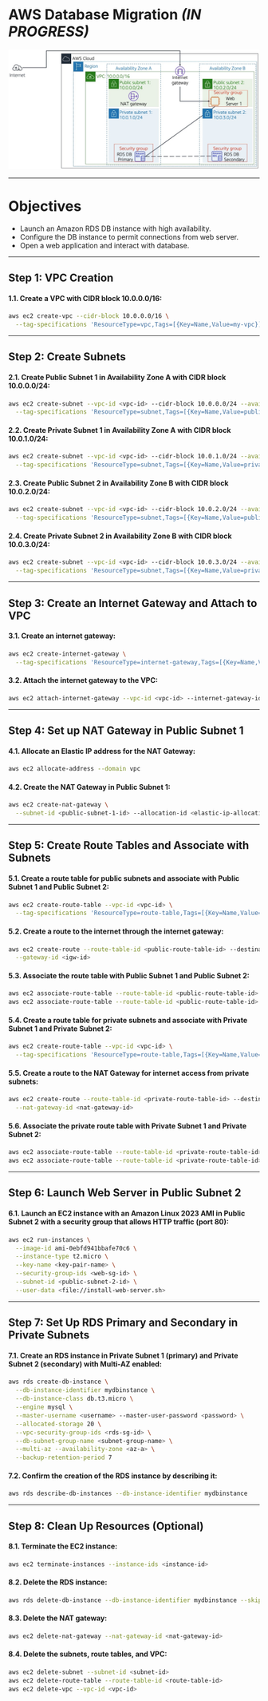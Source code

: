 # AWS Database Migration *(IN PROGRESS)*

<div align="center">
  <img src="screenshot/architecture-lab2.jpg" width=""/>
</div>

---

# Objectives

- Launch an Amazon RDS DB instance with high availability.
- Configure the DB instance to permit connections from web server.
- Open a web application and interact with database.

---

## Step 1: VPC Creation
#### 1.1. Create a VPC with CIDR block 10.0.0.0/16:
   ```bash
   aws ec2 create-vpc --cidr-block 10.0.0.0/16 \
     --tag-specifications 'ResourceType=vpc,Tags=[{Key=Name,Value=my-vpc}]'
   ```

---

## Step 2: Create Subnets
#### 2.1. Create Public Subnet 1 in Availability Zone A with CIDR block 10.0.0.0/24:
   ```bash
   aws ec2 create-subnet --vpc-id <vpc-id> --cidr-block 10.0.0.0/24 --availability-zone <az-a> \
     --tag-specifications 'ResourceType=subnet,Tags=[{Key=Name,Value=public-subnet-1}]'
   ```
#### 2.2. Create Private Subnet 1 in Availability Zone A with CIDR block 10.0.1.0/24:
   ```bash
   aws ec2 create-subnet --vpc-id <vpc-id> --cidr-block 10.0.1.0/24 --availability-zone <az-a> \
     --tag-specifications 'ResourceType=subnet,Tags=[{Key=Name,Value=private-subnet-1}]'
   ```
#### 2.3. Create Public Subnet 2 in Availability Zone B with CIDR block 10.0.2.0/24:
   ```bash
   aws ec2 create-subnet --vpc-id <vpc-id> --cidr-block 10.0.2.0/24 --availability-zone <az-b> \
     --tag-specifications 'ResourceType=subnet,Tags=[{Key=Name,Value=public-subnet-2}]'
   ```
#### 2.4. Create Private Subnet 2 in Availability Zone B with CIDR block 10.0.3.0/24:
   ```bash
   aws ec2 create-subnet --vpc-id <vpc-id> --cidr-block 10.0.3.0/24 --availability-zone <az-b> \
     --tag-specifications 'ResourceType=subnet,Tags=[{Key=Name,Value=private-subnet-2}]'
   ```

---

## Step 3: Create an Internet Gateway and Attach to VPC
#### 3.1. Create an internet gateway:
   ```bash
   aws ec2 create-internet-gateway \
     --tag-specifications 'ResourceType=internet-gateway,Tags=[{Key=Name,Value=my-igw}]'
   ```
#### 3.2. Attach the internet gateway to the VPC:
   ```bash
   aws ec2 attach-internet-gateway --vpc-id <vpc-id> --internet-gateway-id <igw-id>
   ```

---

## Step 4: Set up NAT Gateway in Public Subnet 1
#### 4.1. Allocate an Elastic IP address for the NAT Gateway:
   ```bash
   aws ec2 allocate-address --domain vpc
   ```
#### 4.2. Create the NAT Gateway in Public Subnet 1:
   ```bash
   aws ec2 create-nat-gateway \
     --subnet-id <public-subnet-1-id> --allocation-id <elastic-ip-allocation-id>
   ```

---

## Step 5: Create Route Tables and Associate with Subnets
#### 5.1. Create a route table for public subnets and associate with Public Subnet 1 and Public Subnet 2:
   ```bash
   aws ec2 create-route-table --vpc-id <vpc-id> \
     --tag-specifications 'ResourceType=route-table,Tags=[{Key=Name,Value=public-route-table}]'
   ```
#### 5.2. Create a route to the internet through the internet gateway:
   ```bash
   aws ec2 create-route --route-table-id <public-route-table-id> --destination-cidr-block 0.0.0.0/0 \
     --gateway-id <igw-id>
   ```
#### 5.3. Associate the route table with Public Subnet 1 and Public Subnet 2:
   ```bash
   aws ec2 associate-route-table --route-table-id <public-route-table-id> --subnet-id <public-subnet-1-id>
   aws ec2 associate-route-table --route-table-id <public-route-table-id> --subnet-id <public-subnet-2-id>
   ```
#### 5.4. Create a route table for private subnets and associate with Private Subnet 1 and Private Subnet 2:
   ```bash
   aws ec2 create-route-table --vpc-id <vpc-id> \
     --tag-specifications 'ResourceType=route-table,Tags=[{Key=Name,Value=private-route-table}]'
   ```
#### 5.5. Create a route to the NAT Gateway for internet access from private subnets:
   ```bash
   aws ec2 create-route --route-table-id <private-route-table-id> --destination-cidr-block 0.0.0.0/0 \
     --nat-gateway-id <nat-gateway-id>
   ```
#### 5.6. Associate the private route table with Private Subnet 1 and Private Subnet 2:
   ```bash
   aws ec2 associate-route-table --route-table-id <private-route-table-id> --subnet-id <private-subnet-1-id>
   aws ec2 associate-route-table --route-table-id <private-route-table-id> --subnet-id <private-subnet-2-id>
   ```

---

## Step 6: Launch Web Server in Public Subnet 2
#### 6.1. Launch an EC2 instance with an Amazon Linux 2023 AMI in Public Subnet 2 with a security group that allows HTTP traffic (port 80):
   ```bash
   aws ec2 run-instances \
     --image-id ami-0ebfd941bbafe70c6 \
     --instance-type t2.micro \
     --key-name <key-pair-name> \
     --security-group-ids <web-sg-id> \
     --subnet-id <public-subnet-2-id> \
     --user-data <file://install-web-server.sh>
   ```

---

## Step 7: Set Up RDS Primary and Secondary in Private Subnets
#### 7.1. Create an RDS instance in Private Subnet 1 (primary) and Private Subnet 2 (secondary) with Multi-AZ enabled:
   ```bash
   aws rds create-db-instance \
     --db-instance-identifier mydbinstance \
     --db-instance-class db.t3.micro \
     --engine mysql \
     --master-username <username> --master-user-password <password> \
     --allocated-storage 20 \
     --vpc-security-group-ids <rds-sg-id> \
     --db-subnet-group-name <subnet-group-name> \
     --multi-az --availability-zone <az-a> \
     --backup-retention-period 7
   ```
#### 7.2. Confirm the creation of the RDS instance by describing it:
```bash
aws rds describe-db-instances --db-instance-identifier mydbinstance
```

---

## Step 8: Clean Up Resources (Optional)
#### 8.1. Terminate the EC2 instance:
```bash
aws ec2 terminate-instances --instance-ids <instance-id>
```
#### 8.2. Delete the RDS instance:
```bash
aws rds delete-db-instance --db-instance-identifier mydbinstance --skip-final-snapshot
```
#### 8.3. Delete the NAT gateway:
```bash
aws ec2 delete-nat-gateway --nat-gateway-id <nat-gateway-id>
```
#### 8.4. Delete the subnets, route tables, and VPC:
```bash
aws ec2 delete-subnet --subnet-id <subnet-id>
aws ec2 delete-route-table --route-table-id <route-table-id>
aws ec2 delete-vpc --vpc-id <vpc-id>
```
